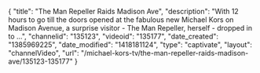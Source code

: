 {
    "title": "The Man Repeller Raids Madison Ave",
    "description": "With 12 hours to go till the doors opened at the fabulous new Michael Kors on Madison Avenue, a surprise visitor - The Man Repeller, herself - dropped in to ...",
    "channelid": "135123",
    "videoid": "135177",
    "date_created": "1385969225",
    "date_modified": "1418181124",
    "type": "captivate",
    "layout": "channelVideo",
    "url": "\/michael-kors-tv\/the-man-repeller-raids-madison-ave\/135123-135177"
}